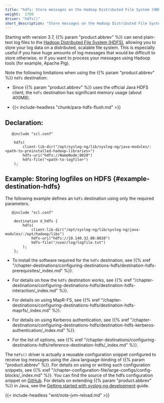```yaml
---
title: "hdfs: Store messages on the Hadoop Distributed File System (HDFS)"
weight:  1700
driver: "hdfs()"
short_description: "Store messages on the Hadoop Distributed File System (HDFS)"
---
```

<!-- DISCLAIMER: This file is based on the syslog-ng Open Source Edition documentation https://github.com/balabit/syslog-ng-ose-guides/commit/2f4a52ee61d1ea9ad27cb4f3168b95408fddfdf2 and is used under the terms of The syslog-ng Open Source Edition Documentation License. The file has been modified by Axoflow. -->

Starting with version 3.7, {{% param "product.abbrev" %}} can send plain-text log files to the [Hadoop Distributed File System (HDFS)](http://hadoop.apache.org/), allowing you to store your log data on a distributed, scalable file system. This is especially useful if you have huge amounts of log messages that would be difficult to store otherwise, or if you want to process your messages using Hadoop tools (for example, Apache Pig).

Note the following limitations when using the {{% param "product.abbrev" %}} `hdfs` destination:

  - Since {{% param "product.abbrev" %}} uses the official Java HDFS client, the `hdfs` destination has significant memory usage (about 400MB).

  - {{< include-headless "chunk/para-hdfs-flush.md" >}}


## Declaration:

```shell
   @include "scl.conf"
    
    hdfs(
        client-lib-dir("/opt/syslog-ng/lib/syslog-ng/java-modules/:<path-to-preinstalled-hadoop-libraries>")
        hdfs-uri("hdfs://NameNode:8020")
        hdfs-file("<path-to-logfile>")
    );
```



## Example: Storing logfiles on HDFS {#example-destination-hdfs}

The following example defines an `hdfs` destination using only the required parameters.

```shell
   @include "scl.conf"
    
    destination d_hdfs {
        hdfs(
            client-lib-dir("/opt/syslog-ng/lib/syslog-ng/java-modules/:/opt/hadoop/libs")
            hdfs-uri("hdfs://10.140.32.80:8020")
            hdfs-file("/user/log/logfile.txt")
        );
    };
```


  - To install the software required for the `hdfs` destination, see {{% xref "/chapter-destinations/configuring-destinations-hdfs/destination-hdfs-prerequisites/_index.md" %}}.

  - For details on how the `hdfs` destination works, see {{% xref "/chapter-destinations/configuring-destinations-hdfs/destination-hdfs-interaction/_index.md" %}}.

  - For details on using MapR-FS, see {{% xref "/chapter-destinations/configuring-destinations-hdfs/destination-hdfs-maprfs/_index.md" %}}.

  - For details on using Kerberos authentication, see {{% xref "/chapter-destinations/configuring-destinations-hdfs/destination-hdfs-kerberos-authentication/_index.md" %}}.

  - For the list of options, see {{% xref "/chapter-destinations/configuring-destinations-hdfs/reference-destination-hdfs/_index.md" %}}.

The `hdfs()` driver is actually a reusable configuration snippet configured to receive log messages using the Java language-binding of {{% param "product.abbrev" %}}. For details on using or writing such configuration snippets, see {{% xref "/chapter-configuration-file/large-configs/config-blocks/_index.md" %}}. You can find the source of the hdfs configuration snippet on [GitHub](https://github.com/syslog-ng/syslog-ng/blob/master/scl/hdfs/plugin.conf). For details on extending {{% param "product.abbrev" %}} in Java, see the [Getting started with syslog-ng development](https://syslog-ng.gitbooks.io/getting-started/content/chapters/chapter_5/section_2.html) guide.

{{< include-headless "wnt/note-jvm-reload.md" >}}
